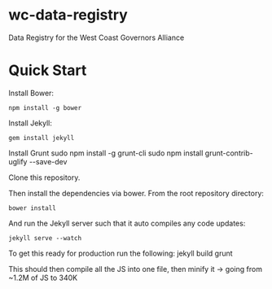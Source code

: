 wc-data-registry
================

Data Registry for the West Coast Governors Alliance

Quick Start
===========
Install Bower:

    npm install -g bower

Install Jekyll:

    gem install jekyll
    
Install Grunt
    sudo npm install -g grunt-cli
    sudo npm install grunt-contrib-uglify --save-dev

Clone this repository. 

Then install the dependencies via bower. From the root repository directory:

    bower install
    
And run the Jekyll server such that it auto compiles any code updates:

    jekyll serve --watch

To get this ready for production run the following:
    jekyll build
    grunt


This should then compile all the JS into one file, then minify it -> going from ~1.2M of JS to 340K